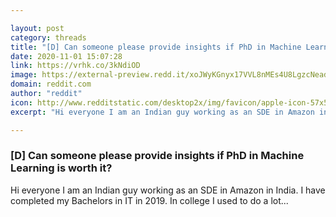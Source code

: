 ```yaml
---

layout: post
category: threads
title: "[D] Can someone please provide insights if PhD in Machine Learning is worth it?"
date: 2020-11-01 15:07:28
link: https://vrhk.co/3kNdiOD
image: https://external-preview.redd.it/xoJWyKGnyx17VVL8nMEs4U8LgzcNeadQu3LXaA6hj1E.jpg?width=75&height=39.2670157068&auto=webp&crop=75:39.2670157068,smart&s=dc703022b597fbb2542a4cd0701ed0ff5609564a
domain: reddit.com
author: "reddit"
icon: http://www.redditstatic.com/desktop2x/img/favicon/apple-icon-57x57.png
excerpt: "Hi everyone I am an Indian guy working as an SDE in Amazon in India. I have completed my Bachelors in IT in 2019. In college I used to do a lot..."

---
```


### [D] Can someone please provide insights if PhD in Machine Learning is worth it?

Hi everyone I am an Indian guy working as an SDE in Amazon in India. I have completed my Bachelors in IT in 2019. In college I used to do a lot...